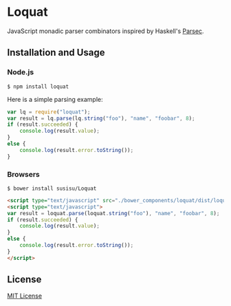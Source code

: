 # Loquat
JavaScript monadic parser combinators inspired by Haskell's [Parsec](https://github.com/aslatter/parsec).

## Installation and Usage
### Node.js
``` shell
$ npm install loquat
```
Here is a simple parsing example:
``` javascript
var lq = require("loquat");
var result = lq.parse(lq.string("foo"), "name", "foobar", 8);
if (result.succeeded) {
    console.log(result.value);
}
else {
    console.log(result.error.toString());
}
```

### Browsers
``` shell
$ bower install susisu/Loquat
```
``` html
<script type="text/javascript" src="./bower_components/loquat/dist/loquat.min.js"></script>
<script type="text/javascript">
var result = loquat.parse(loquat.string("foo"), "name", "foobar", 8);
if (result.succeeded) {
    console.log(result.value);
}
else {
    console.log(result.error.toString());
}
</script>
```

## License
[MIT License](http://opensource.org/licenses/mit-license.php)

